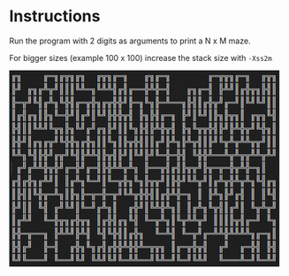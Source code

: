 # Instructions

Run the program with 2 digits as arguments to print a N x M maze.

For bigger sizes (example 100 x 100) increase the stack size with `-Xss2m`

![example maze](example_maze.png)